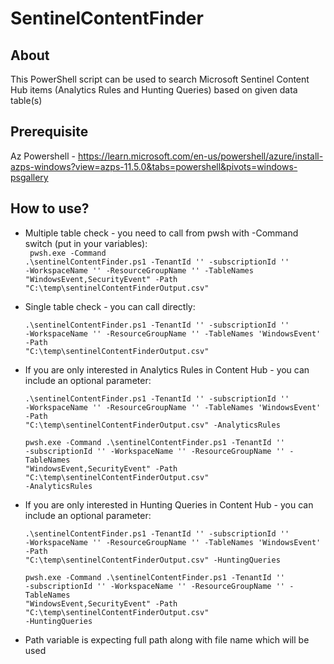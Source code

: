 # SentinelContentFinder

## About

This PowerShell script can be used to search Microsoft Sentinel Content Hub items (Analytics Rules and Hunting Queries) based on given data table(s)

## Prerequisite

Az Powershell - https://learn.microsoft.com/en-us/powershell/azure/install-azps-windows?view=azps-11.5.0&tabs=powershell&pivots=windows-psgallery

## How to use?

- Multiple table check - you need to call from pwsh with -Command switch (put in your variables): <br>
  <code> pwsh.exe -Command .\sentinelContentFinder.ps1 -TenantId '' -subscriptionId '' -WorkspaceName '' -ResourceGroupName '' -TableNames "WindowsEvent,SecurityEvent" -Path "C:\temp\sentinelContentFinderOutput.csv" </code>
- Single table check - you can call directly: <br> <code> .\sentinelContentFinder.ps1 -TenantId '' -subscriptionId '' -WorkspaceName '' -ResourceGroupName '' -TableNames 'WindowsEvent' -Path "C:\temp\sentinelContentFinderOutput.csv" </code>
- If you are only interested in Analytics Rules in Content Hub - you can include an optional parameter: <br> <code> .\sentinelContentFinder.ps1 -TenantId '' -subscriptionId '' -WorkspaceName '' -ResourceGroupName '' -TableNames 'WindowsEvent' -Path "C:\temp\sentinelContentFinderOutput.csv" -AnalyticsRules </code>

  <code>pwsh.exe -Command .\sentinelContentFinder.ps1 -TenantId '' -subscriptionId '' -WorkspaceName '' -ResourceGroupName '' -TableNames "WindowsEvent,SecurityEvent" -Path "C:\temp\sentinelContentFinderOutput.csv" -AnalyticsRules</code>
- If you are only interested in Hunting Queries in Content Hub - you can include an optional parameter: <br> <code> .\sentinelContentFinder.ps1 -TenantId '' -subscriptionId '' -WorkspaceName '' -ResourceGroupName '' -TableNames 'WindowsEvent' -Path "C:\temp\sentinelContentFinderOutput.csv" -HuntingQueries </code>

  <code>pwsh.exe -Command .\sentinelContentFinder.ps1 -TenantId '' -subscriptionId '' -WorkspaceName '' -ResourceGroupName '' -TableNames "WindowsEvent,SecurityEvent" -Path "C:\temp\sentinelContentFinderOutput.csv" -HuntingQueries</code>

- Path variable is expecting full path along with file name which will be used
